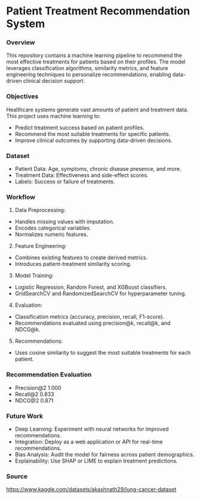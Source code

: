 # Patient Treatment Recommendation System

### Overview

This repository contains a machine learning pipeline to recommend the most effective treatments for patients based on their profiles. The model leverages classification algorithms, similarity metrics, and feature engineering techniques to personalize recommendations, enabling data-driven clinical decision support.

### Objectives

Healthcare systems generate vast amounts of patient and treatment data. This project uses machine learning to:

- Predict treatment success based on patient profiles.
- Recommend the most suitable treatments for specific patients.
- Improve clinical outcomes by supporting data-driven decisions.

### Dataset

- Patient Data: Age, symptoms, chronic disease presence, and more.
- Treatment Data: Effectiveness and side-effect scores.
- Labels: Success or failure of treatments.

### Workflow

1. Data Preprocessing:
- Handles missing values with imputation.
- Encodes categorical variables.
- Normalizes numeric features.

2. Feature Engineering:
- Combines existing features to create derived metrics.
- Introduces patient-treatment similarity scoring.

3. Model Training:
- Logistic Regression, Random Forest, and XGBoost classifiers.
- GridSearchCV and RandomizedSearchCV for hyperparameter tuning.

4. Evaluation:
- Classification metrics (accuracy, precision, recall, F1-score).
- Recommendations evaluated using precision@k, recall@k, and NDCG@k.

5. Recommendations:
- Uses cosine similarity to suggest the most suitable treatments for each patient.

### Recommendation Evaluation

- Precision@2	1.000
- Recall@2	0.833
- NDCG@2	0.871

### Future Work

- Deep Learning: Experiment with neural networks for improved recommendations.
- Integration: Deploy as a web application or API for real-time recommendations.
- Bias Analysis: Audit the model for fairness across patient demographics.
- Explainability: Use SHAP or LIME to explain treatment predictions.

 ### Source

 https://www.kaggle.com/datasets/akashnath29/lung-cancer-dataset 
